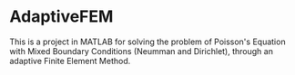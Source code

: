 # AdaptiveFEM
 This is a project in MATLAB for solving the problem of Poisson's Equation with Mixed Boundary Conditions (Neumman and Dirichlet), through an adaptive Finite Element Method.
